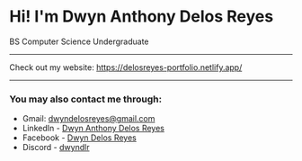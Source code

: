 # Hi! I'm Dwyn Anthony Delos Reyes  

BS Computer Science Undergraduate

____________________________________________________  

Check out my website:
https://delosreyes-portfolio.netlify.app/

____________________________________________________  
  
### You may also contact me through:
- Gmail: dwyndelosreyes@gmail.com
- LinkedIn - [Dwyn Anthony Delos Reyes](https://www.linkedin.com/in/dwyn-delos-reyes)
- Facebook - [Dwyn Delos Reyes](https://www.facebook.com/dwyn.delosreyes/)
- Discord - [dwyndlr](https://discord.com/channels/876801021530210334)
